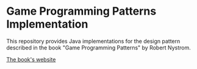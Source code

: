 # Game Programming Patterns Implementation

This repository provides Java implementations for the design pattern described in the book "Game Programming Patterns" by Robert Nystrom.

[The book's website](https://gameprogrammingpatterns.com/)
